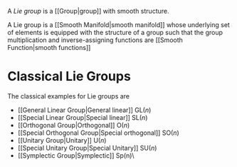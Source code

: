 A *Lie group* is a [[Group|group]] with smooth structure.

A Lie group is a [[Smooth Manifold|smooth manifold]] whose underlying set of elements is equipped with the structure of a group such that the group multiplication and inverse-assigning functions are [[Smooth Function|smooth functions]]

# Classical Lie Groups
The classical examples for Lie groups are
- [[General Linear Group|General linear]] $\mathrm{GL}(n)$
- [[Special Linear Group|Special linear]] $\mathrm{SL}(n)$
- [[Orthogonal Group|Orthogonal]] $\mathrm{O}(n)$
- [[Special Orthogonal Group|Special orthogonal]] $\mathrm{SO}(n)$
- [[Unitary Group|Unitary]] $\mathrm{U}(n)$
- [[Special Unitary Group|Special Unitary]] $\mathrm{SU}(n)$
- [[Symplectic Group|Symplectic]] $\mathrm{Sp(n)}$\
